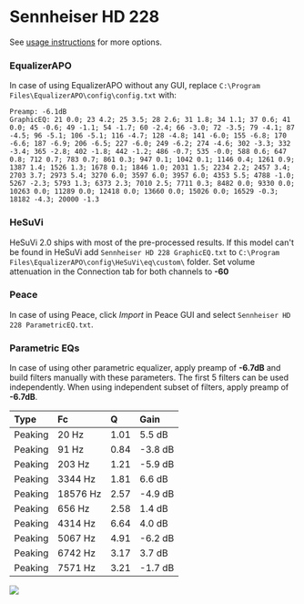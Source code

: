 # Sennheiser HD 228
See [usage instructions](https://github.com/jaakkopasanen/AutoEq#usage) for more options.

### EqualizerAPO
In case of using EqualizerAPO without any GUI, replace `C:\Program Files\EqualizerAPO\config\config.txt`
with:
```
Preamp: -6.1dB
GraphicEQ: 21 0.0; 23 4.2; 25 3.5; 28 2.6; 31 1.8; 34 1.1; 37 0.6; 41 0.0; 45 -0.6; 49 -1.1; 54 -1.7; 60 -2.4; 66 -3.0; 72 -3.5; 79 -4.1; 87 -4.5; 96 -5.1; 106 -5.1; 116 -4.7; 128 -4.8; 141 -6.0; 155 -6.8; 170 -6.6; 187 -6.9; 206 -6.5; 227 -6.0; 249 -6.2; 274 -4.6; 302 -3.3; 332 -3.4; 365 -2.8; 402 -1.8; 442 -1.2; 486 -0.7; 535 -0.0; 588 0.6; 647 0.8; 712 0.7; 783 0.7; 861 0.3; 947 0.1; 1042 0.1; 1146 0.4; 1261 0.9; 1387 1.4; 1526 1.3; 1678 0.1; 1846 1.0; 2031 1.5; 2234 2.2; 2457 3.4; 2703 3.7; 2973 5.4; 3270 6.0; 3597 6.0; 3957 6.0; 4353 5.5; 4788 -1.0; 5267 -2.3; 5793 1.3; 6373 2.3; 7010 2.5; 7711 0.3; 8482 0.0; 9330 0.0; 10263 0.0; 11289 0.0; 12418 0.0; 13660 0.0; 15026 0.0; 16529 -0.3; 18182 -4.3; 20000 -1.3
```

### HeSuVi
HeSuVi 2.0 ships with most of the pre-processed results. If this model can't be found in HeSuVi add
`Sennheiser HD 228 GraphicEQ.txt` to `C:\Program Files\EqualizerAPO\config\HeSuVi\eq\custom\` folder.
Set volume attenuation in the Connection tab for both channels to **-60**

### Peace
In case of using Peace, click *Import* in Peace GUI and select `Sennheiser HD 228 ParametricEQ.txt`.

### Parametric EQs
In case of using other parametric equalizer, apply preamp of **-6.7dB** and build filters manually
with these parameters. The first 5 filters can be used independently.
When using independent subset of filters, apply preamp of **-6.7dB**.

| Type    | Fc       |    Q | Gain    |
|:--------|:---------|:-----|:--------|
| Peaking | 20 Hz    | 1.01 | 5.5 dB  |
| Peaking | 91 Hz    | 0.84 | -3.8 dB |
| Peaking | 203 Hz   | 1.21 | -5.9 dB |
| Peaking | 3344 Hz  | 1.81 | 6.6 dB  |
| Peaking | 18576 Hz | 2.57 | -4.9 dB |
| Peaking | 656 Hz   | 2.58 | 1.4 dB  |
| Peaking | 4314 Hz  | 6.64 | 4.0 dB  |
| Peaking | 5067 Hz  | 4.91 | -6.2 dB |
| Peaking | 6742 Hz  | 3.17 | 3.7 dB  |
| Peaking | 7571 Hz  | 3.21 | -1.7 dB |

![](https://raw.githubusercontent.com/jaakkopasanen/AutoEq/master/results/innerfidelity/sbaf-serious/Sennheiser%20HD%20228/Sennheiser%20HD%20228.png)